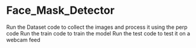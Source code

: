 # Face_Mask_Detector
Run the Dataset code to collect the images and process it using the perp code
Run the train code to train the model
Run the test code to test it on a webcam feed
